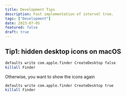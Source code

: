 ```yaml
---
title: Development Tips
description: Fast implementation of intervel tree.
tags: ["Development"]
date: 2023-07-05
featured: false
draft: true
---
```


## Tip1: hidden desktop icons on macOS

```bash
defaults write com.apple.finder CreateDesktop false
killall Finder
```

Otherwise, you want to show the icons again

```bash
defaults write com.apple.finder CreateDesktop true
killall Finder
```
